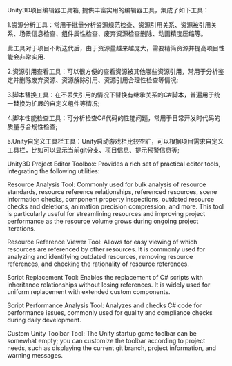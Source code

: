 Unity3D项目编辑器工具箱, 提供丰富实用的编辑器工具，集成了如下工具：

1.资源分析工具：常用于批量分析资源规范检查、资源引用关系、资源被引用关系、场景信息检查、组件属性检查、废弃资源检查删除、动画精度压缩等。

  此工具对于项目不断迭代后，由于资源量越来越庞大，需要精简资源并提高项目性能会非常实用.

2.资源引用查看工具：可以很方便的查看资源被其他哪些资源引用，常用于分析鉴定并删除废弃资源、资源解除引用、资源引用合理性检查等情况;

3.脚本替换工具：在不丢失引用的情况下替换有继承关系的C#脚本，普遍用于统一替换为扩展的自定义组件等情况;

4.脚本性能检查工具：可分析检查C#代码的性能问题，常用于日常开发时代码的质量与合规性检查;

5.Unity自定义工具栏工具：Unity启动游戏栏比较空旷，可以根据项目需求自定义工具栏，比如可以显示当前git分支、项目信息、提示预警信息等;

Unity3D Project Editor Toolbox: Provides a rich set of practical editor tools, integrating the following utilities:

Resource Analysis Tool: Commonly used for bulk analysis of resource standards, resource reference relationships, referenced resources, scene information checks, component property inspections, outdated resource checks and deletions, animation precision compression, and more. This tool is particularly useful for streamlining resources and improving project performance as the resource volume grows during ongoing project iterations.

Resource Reference Viewer Tool: Allows for easy viewing of which resources are referenced by other resources. It is commonly used for analyzing and identifying outdated resources, removing resource references, and checking the rationality of resource references.

Script Replacement Tool: Enables the replacement of C# scripts with inheritance relationships without losing references. It is widely used for uniform replacement with extended custom components.

Script Performance Analysis Tool: Analyzes and checks C# code for performance issues, commonly used for quality and compliance checks during daily development.

Custom Unity Toolbar Tool: The Unity startup game toolbar can be somewhat empty; you can customize the toolbar according to project needs, such as displaying the current git branch, project information, and warning messages.
